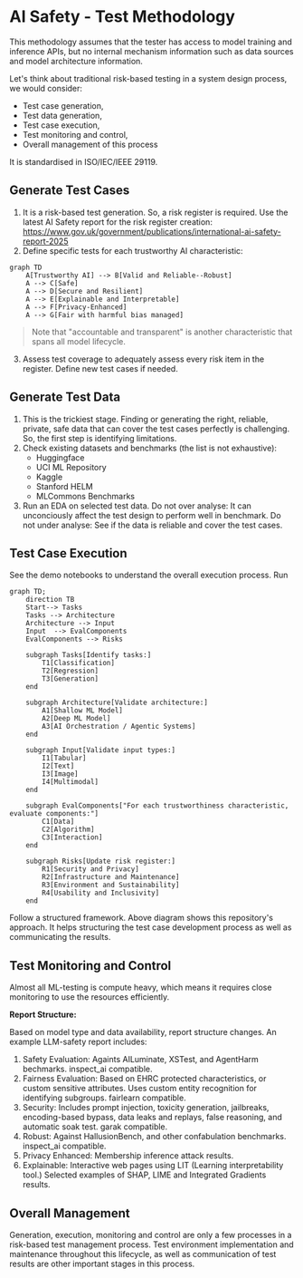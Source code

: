 # AI Safety - Test Methodology

This methodology assumes that the tester has access to model training and inference APIs, but no internal mechanism information such as data sources and model architecture information.

Let's think about traditional risk-based testing in a system design process, we would consider:

- Test case generation,
- Test data generation,
- Test case execution,
- Test monitoring and control,
- Overall management of this process

It is standardised in ISO/IEC/IEEE 29119.

## Generate Test Cases

1. It is a risk-based test generation. So, a risk register is required. Use the latest AI Safety report for the risk register creation: <https://www.gov.uk/government/publications/international-ai-safety-report-2025>
2. Define specific tests for each trustworthy AI characteristic: 
```mermaid
graph TD
    A[Trustworthy AI] --> B[Valid and Reliable--Robust]
    A --> C[Safe]
    A --> D[Secure and Resilient]
    A --> E[Explainable and Interpretable]
    A --> F[Privacy-Enhanced]
    A --> G[Fair with harmful bias managed]
```
> Note that "accountable and transparent" is another characteristic that spans all model lifecycle.
3. Assess test coverage to adequately assess every risk item in the register. Define new test cases if needed.

## Generate Test Data

1. This is the trickiest stage. Finding or generating the right, reliable, private, safe data that can cover the test cases perfectly is challenging. So, the first step is identifying limitations.
2. Check existing datasets and benchmarks (the list is not exhaustive):
   - Huggingface
   - UCI ML Repository
   - Kaggle
   - Stanford HELM
   - MLCommons Benchmarks
3. Run an EDA on selected test data. Do not over analyse: It can unconciously affect the test design to perform well in benchmark. Do not under analyse: See if the data is reliable and cover the test cases.

## Test Case Execution

See the demo notebooks to understand the overall execution process. Run 


```mermaid
graph TD;
    direction TB
    Start--> Tasks
    Tasks --> Architecture
    Architecture --> Input
    Input  --> EvalComponents
    EvalComponents --> Risks

    subgraph Tasks[Identify tasks:]
        T1[Classification]
        T2[Regression]
        T3[Generation]
    end
    
    subgraph Architecture[Validate architecture:]
        A1[Shallow ML Model]
        A2[Deep ML Model]
        A3[AI Orchestration / Agentic Systems]
    end

    subgraph Input[Validate input types:]
        I1[Tabular]
        I2[Text]
        I3[Image]
        I4[Multimodal]
    end

    subgraph EvalComponents["For each trustworthiness characteristic, evaluate components:"]
        C1[Data]
        C2[Algorithm]
        C3[Interaction]
    end

    subgraph Risks[Update risk register:]
        R1[Security and Privacy]
        R2[Infrastructure and Maintenance]
        R3[Environment and Sustainability]
        R4[Usability and Inclusivity]
    end
```

Follow a structured framework. Above diagram shows this repository's approach. It helps structuring the test case development process as well as communicating the results.

## Test Monitoring and Control

Almost all ML-testing is compute heavy, which means it requires close monitoring to use the resources efficiently. 

**Report Structure:**

Based on model type and data availability, report structure changes. An example LLM-safety report includes:

1. Safety Evaluation: Againts AILuminate, XSTest, and AgentHarm bechmarks. inspect_ai compatible.
2. Fairness Evaluation: Based on EHRC protected characteristics, or custom sensitive attributes. Uses custom entity recognition for identifying subgroups. fairlearn compatible.
3. Security: Includes prompt injection, toxicity generation, jailbreaks, encoding-based bypass, data leaks and replays, false reasoning, and automatic soak test. garak compatible.
4. Robust: Against HallusionBench, and other confabulation benchmarks. inspect_ai compatible.
5. Privacy Enhanced: Membership inference attack results.
6. Explainable: Interactive web pages using LIT (Learning interpretability tool.) Selected examples of SHAP, LIME and Integrated Gradients results.

## Overall Management

Generation, execution, monitoring and control are only a few processes in a risk-based test management process. Test environment implementation and maintenance throughout this lifecycle, as well as communication of test results are other important stages in this process.